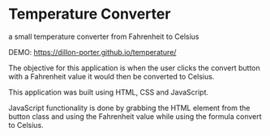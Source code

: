 # Temperature Converter
a small temperature converter from Fahrenheit to Celsius

DEMO: https://dillon-porter.github.io/temperature/

The objective for this application is when the user clicks the convert button with a Fahrenheit value it would then be converted to Celsius.

This application was built using HTML, CSS and JavaScript. 

JavaScript functionality is done by grabbing the HTML element from the button class and using the Fahrenheit value while using the formula convert to Celsius. 
